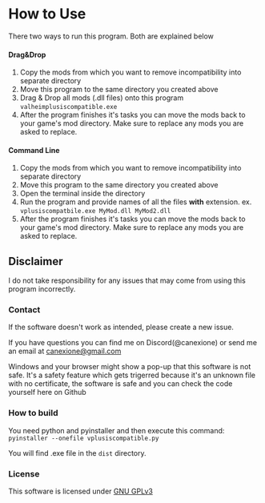 # How to Use

There two ways to run this program. Both are explained below

#### Drag&Drop

1. Copy the mods from which you want to remove incompatibility into separate directory
2. Move this program to the same directory you created above
3. Drag & Drop all mods (.dll files) onto this program ``valheimplusiscompatible.exe``
4. After the program finishes it's tasks you can move the mods back to your game's mod directory. Make sure to replace any mods you are asked to replace.

#### Command Line

1. Copy the mods from which you want to remove incompatibility into separate directory
2. Move this program to the same directory you created above
3. Open the terminal inside the directory
4. Run the program and provide names of all the files **with** extension. ex. ``vplusiscompatbile.exe MyMod.dll MyMod2.dll``
5. After the program finishes it's tasks you can move the mods back to your game's mod directory. Make sure to replace any mods you are asked to replace.

## Disclaimer

I do not take responsibility for any issues that may come from using this program incorrectly.

### Contact

If the software doesn't work as intended, please create a new issue.

If you have questions you can find me on Discord(@canexione) or send me an email at <canexione@gmail.com>

Windows and your browser might show a pop-up that this software is not safe. It's a safety feature which gets trigerred because it's an unknown file with no certificate, the software is safe and you can check the code yourself here on Github

### How to build

You need python and pyinstaller and then execute this command:
``pyinstaller --onefile vplusiscompatible.py``

You will find .exe file in the ``dist`` directory.

### License

This software is licensed under [GNU GPLv3](https://choosealicense.com/licenses/gpl-3.0/)
